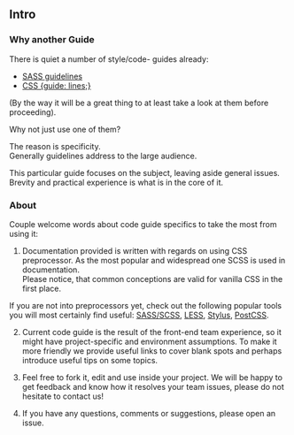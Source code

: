 ## Intro


### Why another Guide

There is quiet a number of style/code- guides already:

- [SASS guidelines](https://sass-guidelin.es)
- [CSS {guide: lines;}](https://cssguidelin.es)

(By the way it will be a great thing to at least take a look at them before proceeding).

Why not just use one of them?

The reason is specificity.  
Generally guidelines address to the large audience.  

This particular guide focuses on the subject, leaving aside general issues.  
Brevity and practical experience is what is in the core of it.


### About

Couple welcome words about code guide specifics to take the most from using it:

1. Documentation provided is written with regards on using CSS preprocessor. 
As the most popular and widespread one SCSS is used in documentation.  
Please notice, that common conceptions are valid for vanilla CSS in the first place.

If you are not into preprocessors yet, check out the following popular tools you will most certainly find useful: [SASS/SCSS](http://sass-lang.com/), [LESS](http://lesscss.org/), [Stylus](https://learnboost.github.io/stylus/), [PostCSS](https://github.com/postcss/postcss).

2. Current code guide is the result of the front-end team experience, so it might have project-specific and environment assumptions. To make it more friendly we provide useful links to cover blank spots and perhaps introduce useful tips on some topics.

3. Feel free to fork it, edit and use inside your project. We will be happy to get feedback and know how it resolves your team issues, please do not hesitate to contact us!

4. If you have any questions, comments or suggestions, please open an issue.
